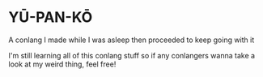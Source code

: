 # YŪ-PAN-KŌ

A conlang I made while I was asleep then proceeded to keep going with it

I'm still learning all of this conlang stuff so if any conlangers wanna take a look at my weird thing, feel free!

